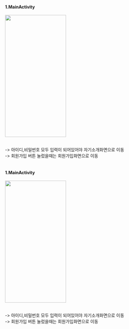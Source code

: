 #### 1.MainActivity
<img src="https://github.com/wndnjs00/Standardtwo/assets/89961868/0957dc07-2d2a-40f1-b657-0da08579a201" width="200" height="400">

<br/>-> 아이디,비밀번호 모두 입력이 되어있어야 자기소개화면으로 이동<br/>
-> 회원가입 버튼 눌렀을때는 회원가입화면으로 이동<br/><br/>


#### 1.MainActivity
<img src="https://github.com/wndnjs00/Standardtwo/assets/89961868/0957dc07-2d2a-40f1-b657-0da08579a201" width="200" height="400">

<br/>-> 아이디,비밀번호 모두 입력이 되어있어야 자기소개화면으로 이동<br/>
-> 회원가입 버튼 눌렀을때는 회원가입화면으로 이동<br/><br/>
